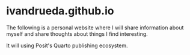 # ivandrueda.github.io

The following is a personal website where I will share information about myself and share thoughts about things I find interesting.

It will using Posit's Quarto publishing ecosystem.
